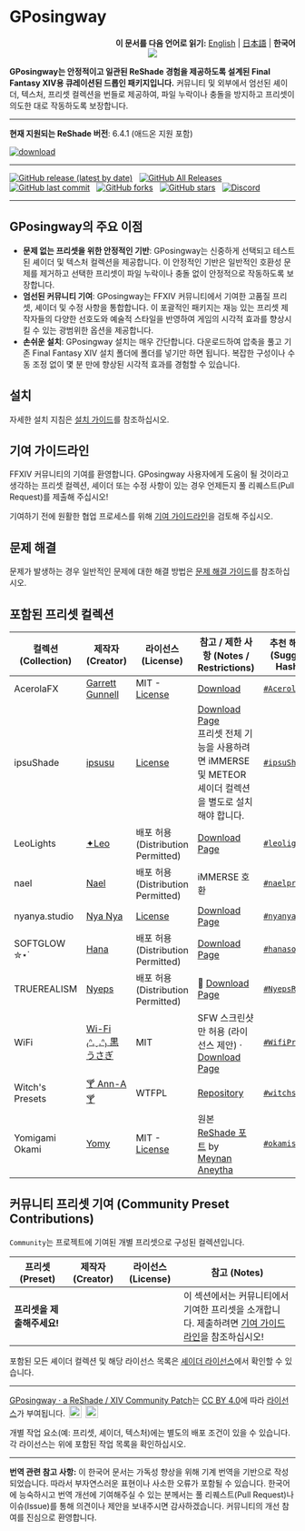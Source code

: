 # GPosingway

<div align="right">
  <b>이 문서를 다음 언어로 읽기:</b>
  <a href="./README.md">English</a> | 
  <a href="./README.ja.md">日本語</a> | 
  <b>한국어</b> 
</div>

<div align="center">
  <img src='https://github.com/GPosingway/GPosingway/assets/18711130/c919c030-dff2-47e8-905d-f52d098aaa45'>
</div>

**GPosingway는 안정적이고 일관된 ReShade 경험을 제공하도록 설계된 Final Fantasy XIV용 큐레이션된 드롭인 패키지입니다.** 커뮤니티 및 외부에서 엄선된 셰이더, 텍스처, 프리셋 컬렉션을 번들로 제공하여, 파일 누락이나 충돌을 방지하고 프리셋이 의도한 대로 작동하도록 보장합니다.

---

**현재 지원되는 ReShade 버전**: 6.4.1 (애드온 지원 포함)

<a href='https://github.com/gposingway/gposingway/releases/latest'>![download](https://github.com/gposingway/gposingway/assets/18711130/e29bc268-09d3-4b00-9d80-a5d6f964c5de)</a>


---

[![GitHub release (latest by date)](https://img.shields.io/github/v/release/GPosingway/GPosingway)](https://github.com/GPosingway/GPosingway/releases/latest) &nbsp;
[![GitHub All Releases](https://img.shields.io/github/downloads/GPosingway/GPosingway/total)](https://github.com/GPosingway/GPosingway/releases) &nbsp;
[![GitHub last commit](https://img.shields.io/github/last-commit/GPosingway/GPosingway)](https://github.com/GPosingway/GPosingway/commits/main) &nbsp;
[![GitHub forks](https://img.shields.io/github/forks/GPosingway/GPosingway?style=social)](https://github.com/GPosingway/GPosingway/network/members) &nbsp;
[![GitHub stars](https://img.shields.io/github/stars/GPosingway/GPosingway?style=social)](https://github.com/GPosingway/GPosingway/stargazers) &nbsp;
[![Discord](https://img.shields.io/discord/1124828911700811957?label=Discord&logo=discord&logoColor=white)](https://discord.com/servers/sights-of-eorzea-1124828911700811957)

---

## GPosingway의 주요 이점

- **문제 없는 프리셋을 위한 안정적인 기반**: GPosingway는 신중하게 선택되고 테스트된 셰이더 및 텍스처 컬렉션을 제공합니다. 이 안정적인 기반은 일반적인 호환성 문제를 제거하고 선택한 프리셋이 파일 누락이나 충돌 없이 안정적으로 작동하도록 보장합니다.
- **엄선된 커뮤니티 기여**: GPosingway는 FFXIV 커뮤니티에서 기여한 고품질 프리셋, 셰이더 및 수정 사항을 통합합니다. 이 포괄적인 패키지는 재능 있는 프리셋 제작자들의 다양한 선호도와 예술적 스타일을 반영하여 게임의 시각적 효과를 향상시킬 수 있는 광범위한 옵션을 제공합니다.
- **손쉬운 설치**: GPosingway 설치는 매우 간단합니다. 다운로드하여 압축을 풀고 기존 Final Fantasy XIV 설치 폴더에 폴더를 넣기만 하면 됩니다. 복잡한 구성이나 수동 조정 없이 몇 분 만에 향상된 시각적 효과를 경험할 수 있습니다.

## 설치

자세한 설치 지침은 [설치 가이드](md/installation_guide.ko.md)를 참조하십시오.

## 기여 가이드라인

FFXIV 커뮤니티의 기여를 환영합니다. GPosingway 사용자에게 도움이 될 것이라고 생각하는 프리셋 컬렉션, 셰이더 또는 수정 사항이 있는 경우 언제든지 풀 리퀘스트(Pull Request)를 제출해 주십시오!

기여하기 전에 원활한 협업 프로세스를 위해 [기여 가이드라인](md/contributing.ko.md)을 검토해 주십시오.

## 문제 해결

문제가 발생하는 경우 일반적인 문제에 대한 해결 방법은 [문제 해결 가이드](md/troubleshooting.ko.md)를 참조하십시오.

## 포함된 프리셋 컬렉션

| 컬렉션 (Collection) | 제작자 (Creator) | 라이선스 (License) | 참고 / 제한 사항 (Notes / Restrictions) | 추천 해시태그 (Suggested Hashtag) |
|---|---|---|---|---|
| AcerolaFX | [Garrett Gunnell](https://github.com/GarrettGunnell) | MIT - [License](https://github.com/GarrettGunnell/AcerolaFX?tab=MIT-1-ov-file) | [Download](https://github.com/GarrettGunnell/AcerolaFX/archive/refs/heads/main.zip)  | [`#AcerolaFX`](https://twitter.com/intent/tweet?text=%23AcerolaFX) |
| ipsuShade | [ipsusu](https://twitter.com/ipsusu) | [License](https://github.com/ipsusu/IpsuShade/blob/master/LICENSE.md) | [Download Page](https://github.com/ipsusu/IpsuShade)<br/>프리셋 전체 기능을 사용하려면 iMMERSE 및 METEOR 셰이더 컬렉션을 별도로 설치해야 합니다. | [`#ipsuShade`](https://twitter.com/intent/tweet?text=%23ipsuShade) |
| LeoLights | [✦Leo](https://x.com/Leo__xiv) | 배포 허용 (Distribution Permitted) | [Download Page](https://ko-fi.com/leo__xiv/shop) | [`#leolights`](https://twitter.com/intent/tweet?text=%23leolights) |
| nael | [Nael](https://x.com/naelwynn_xiv) | 배포 허용 (Distribution Permitted) | iMMERSE 호환 | [`#naelpresets`](https://twitter.com/intent/tweet?text=%23naelpresets) |
| nyanya.studio | [Nya Nya](https://x.com/nyanyaxiv) | [License](https://github.com/nyanyastudio/presets/blob/main/LICENSE) | [Download Page](https://github.com/nyanyastudio/presets) | [`#nyanyastudio`](https://twitter.com/intent/tweet?text=%23nyanyastudio) |
| SOFTGLOW ✮⋆˙ | [Hana](https://twitter.com/sheepysoftie) | 배포 허용 (Distribution Permitted) | [Download Page](https://ko-fi.com/s/1942b62bb5)  | [`#hanasofties`](https://twitter.com/intent/tweet?text=%23hanasofties) |
| TRUEREALISM | [Nyeps](https://twitter.com/FFXIVNyeps) | 배포 허용 (Distribution Permitted) | 🍔 [Download Page](https://ko-fi.com/s/ac0d1c86a2)  | [`#NyepsRealism`](https://twitter.com/intent/tweet?text=%23NyepsRealism) |
| WiFi | [Wi-Fi ₍ᐢ.ˬ.ᐢ₎ 黒うさぎ](https://twitter.com/wifi_photospire) | MIT | SFW 스크린샷만 허용 (라이선스 제안) · [Download Page](https://lit.link/en/wifiphotospire)  | [`#WifiPresets`](https://twitter.com/intent/tweet?text=%23WifiPresets) |
| Witch's Presets | [🍸 Ann-A 🍸](https://twitter.com/NIRVANN_A) | WTFPL | [Repository](https://github.com/WitchMana/WitchsPresetsReshade)  | [`#witchspresets`](https://twitter.com/intent/tweet?text=%23witchspresets) |
| Yomigami Okami | [Yomy](https://twitter.com/Yomigammy) | MIT - [License](https://github.com/MeynanAneytha/YomigamiOkami-reshade-shaders/blob/main/LICENSE) | 원본 [ReShade 포트](https://github.com/MeynanAneytha/YomigamiOkami-reshade-shaders#yomigamiokami-reshade-560-port) by [Meynan Aneytha](https://twitter.com/meynan_ffxiv) | [`#okamishader`](https://twitter.com/intent/tweet?text=%23okamishader) |

## 커뮤니티 프리셋 기여 (Community Preset Contributions)

`Community`는 프로젝트에 기여된 개별 프리셋으로 구성된 컬렉션입니다.

| 프리셋 (Preset) | 제작자 (Creator) | 라이선스 (License) | 참고 (Notes) |
|---|---|---|---|
| **프리셋을 제출해주세요!** |  |  |  이 섹션에서는 커뮤니티에서 기여한 프리셋을 소개합니다. 제출하려면 [기여 가이드라인](md/contributing.ko.md)을 참조하십시오! |

포함된 모든 셰이더 컬렉션 및 해당 라이선스 목록은 [셰이더 라이선스](md/shader_licenses.ko.md)에서 확인할 수 있습니다.

---

[GPosingway · a ReShade / XIV Community Patch](https://github.com/GPosingway/GPosingway/tree/main)는 [CC BY 4.0](http://creativecommons.org/licenses/by/4.0/?ref=chooser-v1)에 따라 [라이선스](license.ko.md)가 부여됩니다.
<img style="height:22px!important;margin-left:3px;vertical-align:text-bottom;" src="https://mirrors.creativecommons.org/presskit/icons/cc.svg?ref=chooser-v1">
<img style="height:22px!important;margin-left:3px;vertical-align:text-bottom;" src="https://mirrors.creativecommons.org/presskit/icons/by.svg?ref=chooser-v1">

개별 작업 요소(예: 프리셋, 셰이더, 텍스처)에는 별도의 배포 조건이 있을 수 있습니다. 각 라이선스는 위에 포함된 작업 목록을 확인하십시오.

---

**번역 관련 참고 사항:** 이 한국어 문서는 가독성 향상을 위해 기계 번역을 기반으로 작성되었습니다. 따라서 부자연스러운 표현이나 사소한 오류가 포함될 수 있습니다. 한국어에 능숙하시고 번역 개선에 기여해주실 수 있는 분께서는 풀 리퀘스트(Pull Request)나 이슈(Issue)를 통해 의견이나 제안을 보내주시면 감사하겠습니다. 커뮤니티의 개선 참여를 진심으로 환영합니다.
